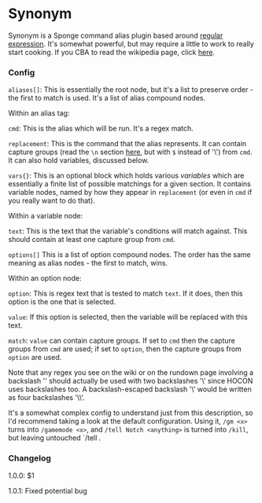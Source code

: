 # Synonym

Synonym is a Sponge command alias plugin based around [regular expression](http://en.wikipedia.org/wiki/Regular_expression). It's somewhat powerful, but may require a little to work to really start cooking. If you CBA to read the wikipedia page, click [here](https://ore.spongepowered.org/pie_flavor/Synonym/pages/Swift%20regular%20expression%20rundown).

### Config

`aliases[]`: This is essentially the root node, but it's a list to preserve order - the first to match is used.
It's a list of alias compound nodes.

Within an alias tag:

`cmd`: This is the alias which will be run. It's a regex match.

`replacement`: This is the command that the alias represents. 
It can contain capture groups (read the `\n` section [here](https://en.wikipedia.org/wiki/Regular_expression#POSIX_basic_and_extended),
but with `$` instead of '\\') from `cmd`. It can also hold variables, discussed below.

`vars{}`: This is an optional block which holds various _variables_ which are essentially a finite list of possible matchings 
for a given section. It contains variable nodes, named by how they appear in `replacement` (or even in `cmd` if you really want to do that).

Within a variable node:

`text`: This is the text that the variable's conditions will match against. This should contain at least one capture group from `cmd`.

`options[]` This is a list of option compound nodes. The order has the same meaning as alias nodes - the first to match, wins.

Within an option node:

`option`: This is regex text that is tested to match `text`. If it does, then this option is the one that is selected.

`value`: If this option is selected, then the variable will be replaced with this text.

`match`: `value` can contain capture groups. If set to `cmd` then the capture groups from `cmd` are used; if set to `option`, then the capture groups from `option` are used.

Note that any regex you see on the wiki or on the rundown page involving a backslash '\' should actually be used with two backslashes '\\' since HOCON uses backslashes too. A backslash-escaped backslash '\\' would be written as four backslashes '\\\\'.

It's a somewhat complex config to understand just from this description, so I'd recommend taking a look at the default configuration. Using it, `/gm <x>` turns into `/gamemode <x>`, and `/tell Notch <anything>` is turned into `/kill`, but leaving untouched `/tell <anyone else> <anything>.

### Changelog

1.0.0: $1

1.0.1: Fixed potential bug
